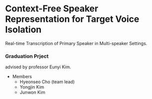 # Context-Free Speaker Representation for Target Voice Isolation
Real-time Transcription of Primary Speaker in Multi-speaker Settings.

### Graduation Prject
advised by professor Eunyi Kim.
- Members
  - Hyeonseo Cho (team lead)
  - Yongjin Kim
  - Junwon Kim

